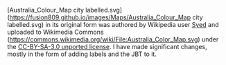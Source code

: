 [Australia_Colour_Map city labelled.svg](https://fusion809.github.io/images/Maps/Australia_Colour_Map city labelled.svg) in its original form was authored by Wikipedia user [Syed](https://en.wikipedia.org/wiki/User:Syed) and uploaded to Wikimedia Commons (https://commons.wikimedia.org/wiki/File:Australia_Color_Map.svg) under the [CC-BY-SA-3.0 unported license](https://creativecommons.org/licenses/by-sa/3.0/deed.en). I have made significant changes, mostly in the form of adding labels and the JBT to it. 

